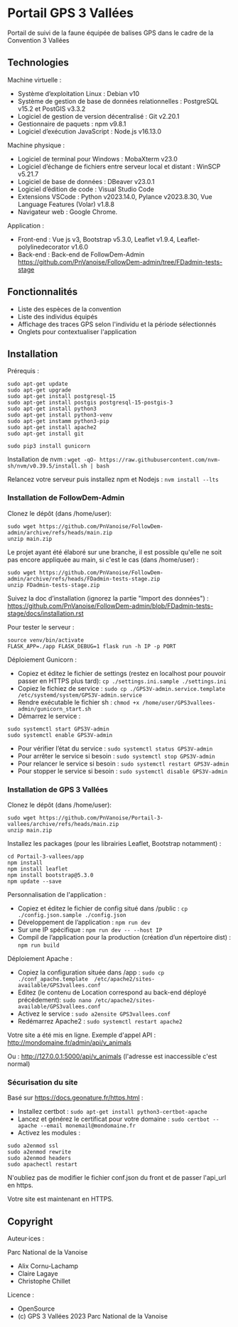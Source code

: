 # Portail GPS 3 Vallées
Portail de suivi de la faune équipée de balises GPS dans le cadre de la Convention 3 Vallées

## Technologies

Machine virtuelle :
- Système d’exploitation Linux : Debian v10
- Système de gestion de base de données relationnelles : PostgreSQL v15.2 et PostGIS v3.3.2
- Logiciel de gestion de version décentralisé : Git v2.20.1
- Gestionnaire de paquets : npm v9.8.1
- Logiciel d’exécution JavaScript : Node.js v16.13.0

Machine physique :
- Logiciel de terminal pour Windows : MobaXterm v23.0
- Logiciel d’échange de fichiers entre serveur local et distant : WinSCP v5.21.7
- Logiciel de base de données : DBeaver v23.0.1
- Logiciel d’édition de code : Visual Studio Code
- Extensions VSCode : Python v2023.14.0, Pylance v2023.8.30, Vue Language Features (Volar) v1.8.8
- Navigateur web : Google Chrome.

Application :
- Front-end : Vue js v3, Bootstrap v5.3.0, Leaflet v1.9.4, Leaflet-polylinedecorator v1.6.0
- Back-end : Back-end de FollowDem-Admin https://github.com/PnVanoise/FollowDem-admin/tree/FDadmin-tests-stage 

## Fonctionnalités 

- Liste des espèces de la convention
- Liste des individus équipés 
- Affichage des traces GPS selon l'individu et la période sélectionnés 
- Onglets pour contextualiser l'application

## Installation 

Prérequis :
```
sudo apt-get update
sudo apt-get upgrade
sudo apt-get install postgresql-15
sudo apt-get install postgis postgresql-15-postgis-3
sudo apt-get install python3
sudo apt-get install python3-venv
sudo apt-get instamm python3-pip
sudo apt-get install apache2
sudo apt-get install git

sudo pip3 install gunicorn
```
Installation de nvm : `wget -qO- https://raw.githubusercontent.com/nvm-sh/nvm/v0.39.5/install.sh | bash`

Relancez votre serveur puis installez npm et Nodejs : `nvm install --lts`

### Installation de FollowDem-Admin 

Clonez le dépôt (dans /home/user):
```
sudo wget https://github.com/PnVanoise/FollowDem-admin/archive/refs/heads/main.zip
unzip main.zip
```
Le projet ayant été élaboré sur une branche, il est possible qu'elle ne soit pas encore appliquée au main, si c'est le cas (dans /home/user) :
```
sudo wget https://github.com/PnVanoise/FollowDem-admin/archive/refs/heads/FDadmin-tests-stage.zip
unzip FDadmin-tests-stage.zip 
```
Suivez la doc d’installation (ignorez la partie "Import des données") : https://github.com/PnVanoise/FollowDem-admin/blob/FDadmin-tests-stage/docs/installation.rst 

Pour tester le serveur : 
```
source venv/bin/activate
FLASK_APP=./app FLASK_DEBUG=1 flask run -h IP -p PORT
```

Déploiement Gunicorn :
- Copiez et éditez le fichier de settings (restez en localhost pour pouvoir passer en HTTPS plus tard): `cp ./settings.ini.sample ./settings.ini`
- Copiez le fichiez de service : `sudo cp ./GPS3V-admin.service.template /etc/systemd/system/GPS3V-admin.service`
- Rendre exécutable le fichier sh : `chmod +x /home/user/GPS3vallees-admin/gunicorn_start.sh`
- Démarrez le service : 
```
sudo systemctl start GPS3V-admin
sudo systemctl enable GPS3V-admin
```
- Pour vérifier l’état du service : `sudo systemctl status GPS3V-admin`
- Pour arrêter le service si besoin : `sudo systemctl stop GPS3V-admin`
- Pour relancer le service si besoin : `sudo systemctl restart GPS3V-admin`
- Pour stopper le service si besoin : `sudo systemctl disable GPS3V-admin`

### Installation de GPS 3 Vallées

Clonez le dépôt (dans /home/user):
```
sudo wget https://github.com/PnVanoise/Portail-3-vallees/archive/refs/heads/main.zip
unzip main.zip 
```
Installez les packages (pour les librairies Leaflet, Bootstrap notamment) :
```
cd Portail-3-vallees/app 
npm install
npm install leaflet
npm install bootstrap@5.3.0
npm update --save
```
Personnalisation de l'application :
- Copiez et éditez le fichier de config situé dans /public : `cp ./config.json.sample ./config.json`
- Développement de l’application : `npm run dev`
- Sur une IP spécifique : `npm run dev -- --host IP` 
- Compil de l’application pour la production (création d’un répertoire dist) : `npm run build` 

Déploiement Apache :
- Copiez la configuration située dans /app : `sudo cp ./conf_apache.template  /etc/apache2/sites-available/GPS3vallees.conf`  
- Editez (le contenu de Location correspond au back-end déployé précédement): `sudo nano /etc/apache2/sites-available/GPS3vallees.conf`
- Activez le service : `sudo a2ensite GPS3vallees.conf`
- Redémarrez Apache2 : `sudo systemctl restart apache2`

Votre site a été mis en ligne. Exemple d'appel API : http://mondomaine.fr/admin/api/v_animals 

Ou : http://127.0.0.1:5000/api/v_animals (l'adresse est inaccessible c'est normal)

### Sécurisation du site

Basé sur https://docs.geonature.fr/https.html :
- Installez certbot : `sudo apt-get install python3-certbot-apache`
- Lancez et générez le certificat pour votre domaine : `sudo certbot --apache --email monemail@mondomaine.fr`
- Activez les modules :
```
sudo a2enmod ssl
sudo a2enmod rewrite
sudo a2enmod headers
sudo apachectl restart
```

N'oubliez pas de modifier le fichier conf.json du front et de passer l'api_url en https.

Votre site est maintenant en HTTPS. 

## Copyright
Auteur·ices :

Parc National de la Vanoise

- Alix Cornu-Lachamp
- Claire Lagaye
- Christophe Chillet 

Licence :

- OpenSource
- (c) GPS 3 Vallées 2023 Parc National de la Vanoise

